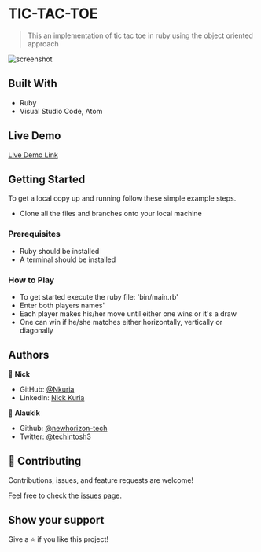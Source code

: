 # TIC-TAC-TOE

> This an implementation of tic tac toe in ruby using the object oriented approach

![screenshot]("./img/screenshot.png")

## Built With

- Ruby
- Visual Studio Code, Atom

## Live Demo

[Live Demo Link](https://livedemo.com)


## Getting Started

To get a local copy up and running follow these simple example steps.
- Clone all the files and branches onto your local machine

### Prerequisites

- Ruby should be installed
- A terminal should be installed

### How to Play

- To get started execute the ruby file: 'bin/main.rb'
- Enter both players names'
- Each player makes his/her move until either one wins or it's a draw
- One can win if he/she matches either horizontally, vertically or diagonally


## Authors

👤 **Nick**

- GitHub: [@Nkuria](https://github.com/Nkuria)
- LinkedIn: [Nick Kuria](https://www.linkedin.com/in/nick-kuria-a148931a9/)

👤 **Alaukik**

- Github: [@newhorizon-tech](https://github.com/newhorizon-tech)
- Twitter: [@techintosh3](https://twitter.com/techintosh3)


## 🤝 Contributing

Contributions, issues, and feature requests are welcome!

Feel free to check the [issues page](https://github.com/newhorizon-tech/tic-tac-toe/issues).

## Show your support

Give a ⭐️ if you like this project!
